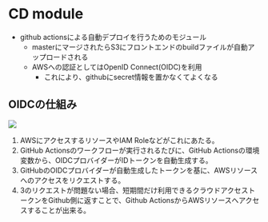 # CD module

* github actionsによる自動デプロイを行うためのモジュール
  * masterにマージされたらS3にフロントエンドのbuildファイルが自動アップロードされる
  * AWSへの認証としてはOpenID Connect(OIDC)を利用
    * これにより、githubにsecret情報を置かなくてよくなる

## OIDCの仕組み

![](https://docs.github.com/assets/cb-63262/images/help/images/oidc-architecture.png)

1. AWSにアクセスするリソースやIAM Roleなどがこれにあたる。
2. GitHub Actionsのワークフローが実行されるたびに、GitHub Actionsの環境変数から、OIDCプロバイダーがIDトークンを自動生成する。
3. GitHubのOIDCプロバイダーが自動生成したトークンを基に、AWSリソースへのアクセスをリクエストする。
4. 3のリクエストが問題ない場合、短期間だけ利用できるクラウドアクセストークンをGithub側に返すことで、Github ActionsからAWSリソースへアクセスすることが出来る。

